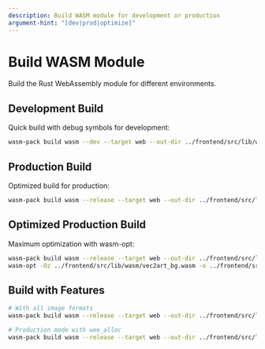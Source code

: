 ```yaml
---
description: Build WASM module for development or production
argument-hint: "[dev|prod|optimize]"
---
```


# Build WASM Module

Build the Rust WebAssembly module for different environments.

## Development Build
Quick build with debug symbols for development:
```bash
wasm-pack build wasm --dev --target web --out-dir ../frontend/src/lib/wasm
```

## Production Build
Optimized build for production:
```bash
wasm-pack build wasm --release --target web --out-dir ../frontend/src/lib/wasm
```

## Optimized Production Build
Maximum optimization with wasm-opt:
```bash
wasm-pack build wasm --release --target web --out-dir ../frontend/src/lib/wasm
wasm-opt -Oz ../frontend/src/lib/wasm/vec2art_bg.wasm -o ../frontend/src/lib/wasm/vec2art_bg.wasm
```

## Build with Features
```bash
# With all image formats
wasm-pack build wasm --release --target web --out-dir ../frontend/src/lib/wasm -- --features "full"

# Production mode with wee_alloc
wasm-pack build wasm --release --target web --out-dir ../frontend/src/lib/wasm -- --features "production"
```